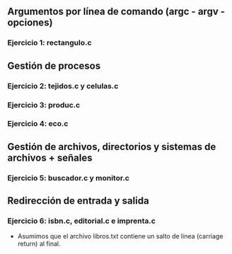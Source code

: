 ## Argumentos por línea de comando (argc - argv - opciones)
### Ejercicio 1: rectangulo.c

## Gestión de procesos
### Ejercicio 2: tejidos.c y celulas.c

### Ejercicio 3: produc.c

### Ejercicio 4: eco.c

## Gestión de archivos, directorios y sistemas de archivos + señales
### Ejercicio 5: buscador.c y monitor.c

## Redirección de entrada y salida
### Ejercicio 6: isbn.c, editorial.c e imprenta.c
- Asumimos que el archivo libros.txt contiene un salto de linea (carriage return) al final.